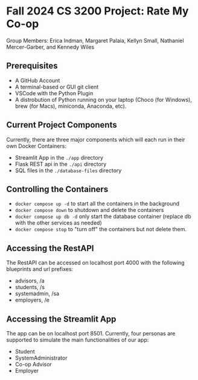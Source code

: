 # Fall 2024 CS 3200 Project: Rate My Co-op

Group Members: Erica Indman, Margaret Palaia, Kellyn Small, Nathaniel Mercer-Garber, and Kennedy Wiles

## Prerequisites

- A GitHub Account
- A terminal-based or GUI git client
- VSCode with the Python Plugin
- A distrobution of Python running on your laptop (Choco (for Windows), brew (for Macs), miniconda, Anaconda, etc). 

## Current Project Components

Currently, there are three major components which will each run in their own Docker Containers:

- Streamlit App in the `./app` directory
- Flask REST api in the `./api` directory
- SQL files in the `./database-files` directory


## Controlling the Containers

- `docker compose up -d` to start all the containers in the background
- `docker compose down` to shutdown and delete the containers
- `docker compose up db -d` only start the database container (replace db with the other services as needed)
- `docker compose stop` to "turn off" the containers but not delete them. 


## Accessing the RestAPI

The RestAPI can be accessed on localhost port 4000 with the following blueprints and url prefixes:

- advisors,     /a
- students,     /s
- systemadmin,  /sa
- employers,    /e


## Accessing the Streamlit App

The app can be on localhost port 8501. Currently, four personas are supported to simulate the main functionalities of our app:

- Student
- SystemAdministrator
- Co-op Advisor
- Employer

 
